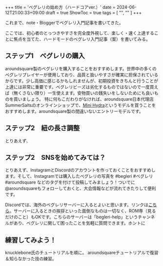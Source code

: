 +++
title = 'ベグレリの始め方（ハードコアver.）'
date = 2024-06-12T21:00:33+09:00
draft = true
ShowToc = true
tags = [ "", "" ]
+++

これまで、note・Bloggerでベグレリ入門記事を書いてきた。

ここでは、初心者のとっつきやすさを完全度外視して、楽しく・速く上達することに焦点を当てた、ハードモードのベグレリ入門記事（案）を書いてみる。

## ステップ1　ベグレリの購入
aroundsquare製のベグレリを購入することをおすすめします。世界中の多くのベグレリプレイヤーが使用しており、品質と扱いやすさが確実に担保されているからです。少し高価に感じるかもしれませんが、初期投資をきちんと行うことが上達には非常に重要です。ベグレリビーズは劣化するものではないので一度買えば（無くさない限り）一生使えます。安物買いの銭失いをしないためにも良いものを買いましょう。
特に何もこだわりがなければ、aroundsquare日本代理店SummerSaltsのオンラインショップで、[Mini Hydra](https://summersalts.stores.jp/items/65b770022ead3700394bd9ce)というモデルを買うことをおすすめします。aroundsquare製の間違いないエントリーモデルです。

## ステップ2　紐の長さ調整
とりあえず、

## ステップ2　SNSを始めてみては？
とりあえず、InstagramとDiscordのアカウントを作っておくことをおすすめします。そして、Instagramでは購入したベグレリの写真を #begleri #ベグレリ #aroundsquare などのタグを付けて投稿してみましょう！ついでに@aroundsquareもフォローしておくと、大会情報などが流れてきたりして便利です。

Discordでは、海外のベグレリサーバーに入るとよいと思います。リンクは[こちら](https://discord.gg/WMA6TYW)。サーバーに入るときの挨拶といった面倒なものは一切なく、ROM専（見るだけのこと）もOKです。こちらのサーバーは「begleri-help」というチャンネルがあり、ベグレリに関して困ったことを気軽に質問できます。ホントに

## 練習してみよう！
knucklebone氏のチュートリアルを順に。
aroundsquareチュートリアルで復習＆知らなかった技の練習。
